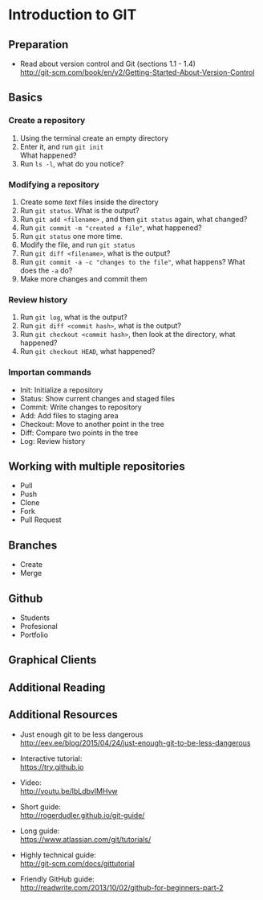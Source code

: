 # Introduction to GIT

## Preparation

- Read about version control and Git (sections 1.1 - 1.4)  
  http://git-scm.com/book/en/v2/Getting-Started-About-Version-Control 

## Basics

### Create a repository

1. Using the terminal create an empty directory 
2. Enter it, and run  `git init`  
   What happened?
3. Run `ls -l`, what do you notice?

### Modifying a repository

1. Create some *text* files inside the directory
2. Run `git status`. What is the output?
3. Run `git add <filename>` , and then `git status` again, what changed?
4. Run `git commit -m "created a file"`, what happened?
5. Run `git status` one more time.
6. Modify the file, and run `git status`
7. Run `git diff <filename>`, what is the output?
8. Run `git commit -a -c "changes to the file"`, what happens? What does the `-a` do?
9. Make more changes and commit them

### Review history

1. Run `git log`, what is the output?
2. Run `git diff <commit hash>`, what is the output?
3. Run `git checkout <commit hash>`, then look at the directory, what happened?
4. Run `git checkout HEAD`, what happened?


### Importan commands

- Init: Initialize a repository
- Status: Show current changes and staged files
- Commit: Write changes to repository
- Add: Add files to staging area
- Checkout: Move to another point in the tree
- Diff: Compare two points in the tree
- Log: Review history


## Working with multiple repositories

- Pull
- Push
- Clone
- Fork
- Pull Request

## Branches

- Create
- Merge

## Github

- Students
- Profesional
- Portfolio

## Graphical Clients

## Additional Reading



## Additional Resources

- Just enough git to be less dangerous  
  http://eev.ee/blog/2015/04/24/just-enough-git-to-be-less-dangerous

- Interactive tutorial:  
  https://try.github.io

- Video:  
  http://youtu.be/lbLdbvIMHvw

- Short guide:  
  http://rogerdudler.github.io/git-guide/

- Long guide:  
  https://www.atlassian.com/git/tutorials/

- Highly technical guide:  
  http://git-scm.com/docs/gittutorial

- Friendly GitHub guide:  
  http://readwrite.com/2013/10/02/github-for-beginners-part-2
